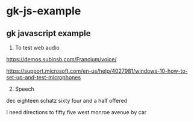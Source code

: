 # gk-js-example
## gk javascript example

1. To test web audio

https://demos.subinsb.com/Francium/voice/

https://support.microsoft.com/en-us/help/4027981/windows-10-how-to-set-up-and-test-microphones

2. Speech

dec eighteen schatz sixty four and a half offered


I need directions to fifty five west monroe avenue by car